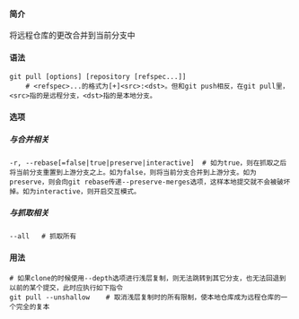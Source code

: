 #### 简介

将远程仓库的更改合并到当前分支中

#### 语法

```
git pull [options] [repository [refspec...]]
	# <refspec>...的格式为[+]<src>:<dst>。但和git push相反，在git pull里，<src>指的是远程分支，<dst>指的是本地分支。
```

#### 选项

##### 与合并相关

```
-r, --rebase[=false|true|preserve|interactive]	# 如为true，则在抓取之后将当前分支重置到上游分支之上。如为false，则将当前分支合并到上游分支。如为preserve，则会向git rebase传递--preserve-merges选项，这样本地提交就不会被破坏掉。如为interactive，则开启交互模式。
```



##### 与抓取相关

```
--all	# 抓取所有
```



#### 用法

```
# 如果clone的时候使用--depth选项进行浅层复制，则无法跳转到其它分支，也无法回退到以前的某个提交，此时应执行如下指令
git pull --unshallow	# 取消浅层复制时的所有限制，使本地仓库成为远程仓库的一个完全的复本
```

